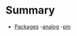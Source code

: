 # Summary

- [Packages](./packages/index.md)
    -[analog](./packages/analog.md)
    -[pin](./packages/pin.md)
